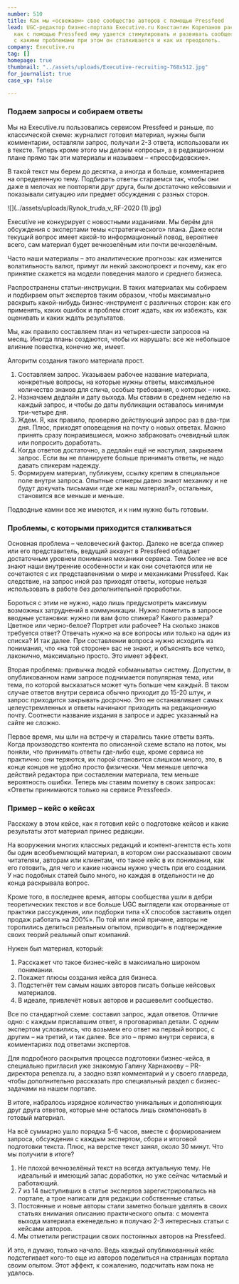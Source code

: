 ```yaml
---
number: 510
title: Как мы «освежаем» свое сообщество авторов с помощью Pressfeed
lead: UGC-редактор бизнес-портала Executive.ru Константин Корепанов рассказывает,
  как с помощью Pressfeed ему удается стимулировать и развивать сообщество авторов,
  с какими проблемами при этом он сталкивается и как их преодолеть.
company: Executive.ru
tag: []
homepage: true
thumbnail: "../assets/uploads/Executive-recruiting-768x512.jpg"
for_journalist: true
case_vp: false

---
```

### Подаем запросы и собираем ответы

Мы на Executive.ru пользовались сервисом Pressfeed и раньше, по классической схеме: журналист готовил материал, нужны были комментарии, оставляли запрос, получали 2-3 ответа, использовали их в тексте. Теперь кроме этого мы делаем «опросы», а в редакционном плане прямо так эти материалы и называем – «прессфидовские».

В такой текст мы берем до десятка, а иногда и больше, комментариев на определенную тему. Подбирать ответы стараемся так, чтобы они даже в мелочах не повторяли друг друга, были достаточно кейсовыми и показывали ситуацию или предмет обсуждения с разных сторон.

![](../assets/uploads/Rynok_truda_v_RF-2020 (1).jpg)

Executive не конкурирует с новостными изданиями. Мы берём для обсуждения с экспертами темы «стратегического» плана. Даже если текущий вопрос имеет какой-то информационный повод, вероятнее всего, сам материал будет вечнозелёным или почти вечнозелёным.

Часто наши материалы – это аналитические прогнозы: как изменится волатильность валют, примут ли некий законопроект и почему, как его принятие скажется на модели поведения малого и среднего бизнеса.

Распространены статьи-инструкции. В таких материалах мы собираем и подбираем опыт экспертов таким образом, чтобы максимально раскрыть какой-нибудь бизнес-инструмент с различных сторон: как его применять, каких ошибок и проблем стоит ждать, как их избежать, как оценивать и каких ждать результатов.

Мы, как правило составляем план из четырех-шести запросов на месяц. Иногда планы создаются, чтобы их нарушать: все же небольшое влияние повестка, конечно же, имеет.

Алгоритм создания такого материала прост.

1. Составляем запрос. Указываем рабочее название материала, конкретные вопросы, на которые нужны ответы, максимальное количество знаков для спича, особые требования, о которых – ниже.
2. Назначаем дедлайн и дату выхода. Мы ставим в среднем неделю на каждый запрос, и чтобы до даты публикации оставалось минимум три-четыре дня.
3. Ждем. Я, как правило, проверяю действующий запрос раз в два-три дня. Плюс, приходят оповещения на почту о новых ответах. Можно принять сразу понравившиеся, можно забраковать очевидный шлак или попросить доработать.
4. Когда ответов достаточно, а дедлайн ещё не наступил, закрываем запрос. Если вы не планируете больше принимать ответы, не надо давать спикерам надежду.
5. Формируем материал, публикуем, ссылку крепим в специальное поле внутри запроса. Опытные спикеры давно знают механику и не будут докучать письмами «где же наш материал?», остальных, становится все меньше и меньше.

Подводные камни все же имеются, и к ним нужно быть готовым.

### Проблемы, с которыми приходится сталкиваться

Основная проблема – человеческий фактор. Далеко не всегда спикер или его представитель, ведущий аккаунт в Pressfeed обладает достаточным уровнем понимания механики сервиса. Тем более не все знают наши внутренние особенности и как они сочетаются или не сочетаются с их представлениями о мире и механиками Pressfeed. Как следствие, на запрос иной раз приходят ответы, которые нельзя использовать в работе без дополнительной проработки.

Бороться с этим не нужно, надо лишь предусмотреть максимум возможных затруднений в коммуникации. Нужно пометить в запросе вводные установки: нужно ли вам фото спикера? Какого размера? Цветное или черно-белое? Портрет или рабочее? На сколько знаков требуется ответ? Отвечать нужно на все вопросы или только на один из списка? И так далее. При составлении вопроса нужно исходить из понимания, что «на той стороне» вас не знают, и объяснять все четко, лаконично, максимально просто. Это имеет эффект.

Вторая проблема: привычка людей «обманывать» систему. Допустим, в опубликованном нами запросе поднимается популярная тема, или тема, по которой высказаться может чуть больше чем каждый. В таком случае ответов внутри сервиса обычно приходит до 15-20 штук, и запрос приходится закрывать досрочно. Это не останавливает самых целеустремленных и ответы начинают приходить на редакционную почту. Соотнести название издания в запросе и адрес указанный на сайте не сложно.

Первое время, мы шли на встречу и старались такие ответы взять. Когда производство контента по описанной схеме встало на поток, мы поняли, что принимать ответы где-либо еще, кроме сервиса не практично: они теряются, их порой становится слишком много, это, в конце концов не удобно просто физически. Чем меньше цепочка действий редактора при составлении материала, тем меньше вероятность ошибки. Теперь мы ставим пометку в своих запросах: «Ответы принимаются только на сервисе Pressfeed».

### Пример – кейс о кейсах

Расскажу в этом кейсе, как я готовил кейс о подготовке кейсов и какие результаты этот материал принес редакции.

На вооружении многих классных редакций и контент-агентств есть хотя бы один всеобъемлющий материал, в котором они рассказывают своим читателям, авторам или клиентам, что такое кейс в их понимании, как его готовить, для чего и какие нюансы нужно учесть при его создании. У нас подобных статей было много, но каждая в отдельности не до конца раскрывала вопрос.

Кроме того, в последнее время, авторы сообщества ушли в дебри теоретических текстов и все больше UGC выглядели как оторванные от практики рассуждения, или подборки типа «X способов заставить отдел продаж работать на 200%». По той или иной причине, авторы не торопились делиться реальным опытом, приводить в подтверждение своих теорий реальный опыт компаний.

Нужен был материал, который:

1. Расскажет что такое бизнес-кейс в максимально широком понимании.
2. Покажет плюсы создания кейса для бизнеса.
3. Подстегнёт тем самым наших авторов писать больше кейсовых материалов.
4. В идеале, привлечёт новых авторов и расшевелит сообщество.

Все по стандартной схеме: составил запрос, ждал ответов. Отличие одно: с каждым приславшим ответ, я проговаривал детали. С одним экспертом условились, что возьмем его ответ на первый вопрос, с другим – на третий, и так далее. Все это – прямо внутри сервиса, в комментариях под ответами экспертов.

Для подробного раскрытия процесса подготовки бизнес-кейса, я специально пригласил уже знакомую Галину Харнахоеву – PR-директора penenza.ru, а заодно взял комментарий и у своего главреда, чтобы дополнительно рассказать про специальный раздел с бизнес-задачами на нашем портале.

В итоге, набралось изрядное количество уникальных и дополняющих друг друга ответов, которые мне осталось лишь скомпоновать в готовый материал.

На всё суммарно ушло порядка 5-6 часов, вместе с формированием запроса, обсуждения с каждым экспертом, сбора и итоговой подготовки текста. Плюс, на верстке текст занял, около 30 минут. Что мы получили в итоге?

1. Не плохой вечнозелёный текст на всегда актуальную тему. Не идеальный и имеющий запас доработки, но уже сейчас читаемый и работающий.
2. 7 из 14 выступивших в статье экспертов зарегистрировались на портале, а трое написали для редакции собственные статьи.
3. Постоянные и новые авторы стали заметно больше уделять в своих статьях внимания описанию практического опыта: с момента выхода материала еженедельно я получаю 2-3 интересных статьи с кейсами авторов.
4. Мы отметили регистрации своих постоянных авторов на Pressfeed.

И это, я думаю, только начало. Ведь каждый опубликованный кейс подстегивает кого-то еще из авторов поделиться на страницах портала своим опытом. Этот эффект, к сожалению, подсчитать нам пока не удалось.